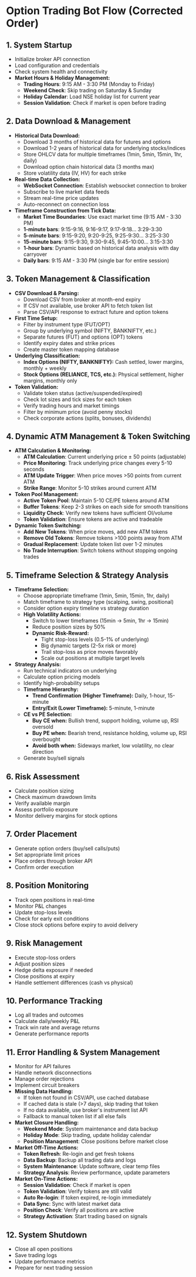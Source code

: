 # Option Trading Bot Flow (Corrected Order)

## 1. System Startup

- Initialize broker API connection
- Load configuration and credentials
- Check system health and connectivity
- **Market Hours & Holiday Management:**
  - **Trading Hours**: 9:15 AM - 3:30 PM (Monday to Friday)
  - **Weekend Check**: Skip trading on Saturday & Sunday
  - **Holiday Calendar**: Load NSE holiday list for current year
  - **Session Validation**: Check if market is open before trading

## 2. Data Download & Management

- **Historical Data Download:**
  - Download 3 months of historical data for futures and options
  - Download 1-2 years of historical data for underlying stocks/indices
  - Store OHLCV data for multiple timeframes (1min, 5min, 15min, 1hr, daily)
  - Download option chain historical data (3 months max)
  - Store volatility data (IV, HV) for each strike
- **Real-time Data Collection:**
  - **WebSocket Connection**: Establish websocket connection to broker
  - Subscribe to live market data feeds
  - Stream real-time price updates
  - Auto-reconnect on connection loss
- **Timeframe Construction from Tick Data:**
  - **Market Time Boundaries**: Use exact market time (9:15 AM - 3:30 PM)
  - **1-minute bars**: 9:15-9:16, 9:16-9:17, 9:17-9:18... 3:29-3:30
  - **5-minute bars**: 9:15-9:20, 9:20-9:25, 9:25-9:30... 3:25-3:30
  - **15-minute bars**: 9:15-9:30, 9:30-9:45, 9:45-10:00... 3:15-3:30
  - **1-hour bars**: Dynamic based on historical data analysis with day carryover
  - **Daily bars**: 9:15 AM - 3:30 PM (single bar for entire session)

## 3. Token Management & Classification

- **CSV Download & Parsing:**
  - Download CSV from broker at month-end expiry
  - If CSV not available, use broker API to fetch token list
  - Parse CSV/API response to extract future and option tokens
- **First Time Setup:**
  - Filter by instrument type (FUT/OPT)
  - Group by underlying symbol (NIFTY, BANKNIFTY, etc.)
  - Separate futures (FUT) and options (OPT) tokens
  - Identify expiry dates and strike prices
  - Create master token mapping database
- **Underlying Classification:**
  - **Index Options (NIFTY, BANKNIFTY):** Cash settled, lower margins, monthly + weekly
  - **Stock Options (RELIANCE, TCS, etc.):** Physical settlement, higher margins, monthly only
- **Token Validation:**
  - Validate token status (active/suspended/expired)
  - Check lot sizes and tick sizes for each token
  - Verify trading hours and market timings
  - Filter by minimum price (avoid penny stocks)
  - Check corporate actions (splits, bonuses, dividends)

## 4. Dynamic ATM Management & Token Switching

- **ATM Calculation & Monitoring:**
  - **ATM Calculation**: Current underlying price ± 50 points (adjustable)
  - **Price Monitoring**: Track underlying price changes every 5-10 seconds
  - **ATM Update Trigger**: When price moves >50 points from current ATM
  - **Strike Range**: Monitor 5-10 strikes around current ATM
- **Token Pool Management:**
  - **Active Token Pool**: Maintain 5-10 CE/PE tokens around ATM
  - **Buffer Tokens**: Keep 2-3 strikes on each side for smooth transitions
  - **Liquidity Check**: Verify new tokens have sufficient OI/volume
  - **Token Validation**: Ensure tokens are active and tradeable
- **Dynamic Token Switching:**
  - **Add New Tokens**: When price moves, add new ATM tokens
  - **Remove Old Tokens**: Remove tokens >100 points away from ATM
  - **Gradual Replacement**: Update token list over 1-2 minutes
  - **No Trade Interruption**: Switch tokens without stopping ongoing trades

## 5. Timeframe Selection & Strategy Analysis

- **Timeframe Selection:**
  - Choose appropriate timeframe (1min, 5min, 15min, 1hr, daily)
  - Match timeframe to strategy type (scalping, swing, positional)
  - Consider option expiry timeline vs strategy duration
  - **High Volatility Actions:**
    - Switch to lower timeframes (15min → 5min, 1hr → 15min)
    - Reduce position sizes by 50%
    - **Dynamic Risk-Reward:**
      - Tight stop-loss levels (0.5-1% of underlying)
      - Big dynamic targets (2-5x risk or more)
      - Trail stop-loss as price moves favorably
      - Scale out positions at multiple target levels
- **Strategy Analysis:**
  - Run technical indicators on underlying
  - Calculate option pricing models
  - Identify high-probability setups
  - **Timeframe Hierarchy:**
    - **Trend Confirmation (Higher Timeframe):** Daily, 1-hour, 15-minute
    - **Entry/Exit (Lower Timeframe):** 5-minute, 1-minute
  - **CE vs PE Selection:**
    - **Buy CE when:** Bullish trend, support holding, volume up, RSI oversold
    - **Buy PE when:** Bearish trend, resistance holding, volume up, RSI overbought
    - **Avoid both when:** Sideways market, low volatility, no clear direction
  - Generate buy/sell signals

## 6. Risk Assessment

- Calculate position sizing
- Check maximum drawdown limits
- Verify available margin
- Assess portfolio exposure
- Monitor delivery margins for stock options

## 7. Order Placement

- Generate option orders (buy/sell calls/puts)
- Set appropriate limit prices
- Place orders through broker API
- Confirm order execution

## 8. Position Monitoring

- Track open positions in real-time
- Monitor P&L changes
- Update stop-loss levels
- Check for early exit conditions
- Close stock options before expiry to avoid delivery

## 9. Risk Management

- Execute stop-loss orders
- Adjust position sizes
- Hedge delta exposure if needed
- Close positions at expiry
- Handle settlement differences (cash vs physical)

## 10. Performance Tracking

- Log all trades and outcomes
- Calculate daily/weekly P&L
- Track win rate and average returns
- Generate performance reports

## 11. Error Handling & System Management

- Monitor for API failures
- Handle network disconnections
- Manage order rejections
- Implement circuit breakers
- **Missing Data Handling:**
  - If token not found in CSV/API, use cached database
  - If cached data is stale (>7 days), skip trading that token
  - If no data available, use broker's instrument list API
  - Fallback to manual token list if all else fails
- **Market Closure Handling:**
  - **Weekend Mode**: System maintenance and data backup
  - **Holiday Mode**: Skip trading, update holiday calendar
  - **Position Management**: Close positions before market close
- **Market Off-Time Actions:**
  - **Token Refresh**: Re-login and get fresh tokens
  - **Data Backup**: Backup all trading data and logs
  - **System Maintenance**: Update software, clear temp files
  - **Strategy Analysis**: Review performance, update parameters
- **Market On-Time Actions:**
  - **Session Validation**: Check if market is open
  - **Token Validation**: Verify tokens are still valid
  - **Auto Re-login**: If token expired, re-login immediately
  - **Data Sync**: Sync with latest market data
  - **Position Check**: Verify all positions are active
  - **Strategy Activation**: Start trading based on signals

## 12. System Shutdown

- Close all open positions
- Save trading logs
- Update performance metrics
- Prepare for next trading session

